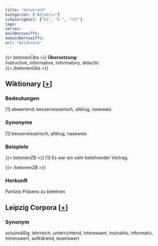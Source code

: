 ```yaml
---
title: "belehrend"
kategorien: ["Adjektiv"]
schwierigkeit: ["k1", "h_", "r17"]
tags:
series:
mainDornseiffs:
domainDornseiffs:
url: "belehrend"
---
```


{{< betonenÜbs >}}
**Übersetzung:**  
instructive, informative, informatory, didactic  
{{< /betonenÜbs >}}

## Wiktionary [[+](https://de.wiktionary.org/wiki/belehrend)]

### Bedeutungen
[1] abwertend: besserwisserisch, altklug, naseweis  

### Synonyme
[1] besserwisserisch, altklug, naseweis  

### Beispiele
{{< betonenZB >}}
[1] Es war ein sehr belehrender Vortrag.  

{{< /betonenZB >}}
### Herkunft
Partizip Präsens zu belehren  


## Leipzig Corpora [[+](https://corpora.uni-leipzig.de/en/res?word=belehrend&corpusId=deu_newscrawl-public_2018)]


### Synonym
schulmäßig, lehrreich, unterrichtend, interessant, instruktiv, informativ, hörenswert, aufklärend, lesenswert

